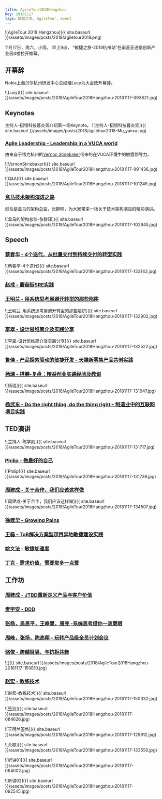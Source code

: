 ```yaml
---
title: AgileTour2018Hangzhou
key: 20181117
tags: 敏捷之旅, AgileTour, Event
---
```

![AgileTour 2018 Hangzhou]({{ site.baseurl }}/assets/images/posts/2018/agiletour2018.png)

11月17日，周六。小雨。
早上9点， “敏捷之旅-2018杭州站”在诺基亚通信创新产业园4楼拉开帷幕。
<!--more-->

## 开幕辞

Nokia上海贝尔杭州研发中心总经理Lucy为大会致开幕辞。

![Lucy]({{ site.baseurl }}/assets/images/posts/2018/AgileTour2018Hangzhou-20181117-093621.jpg)

## Keynotes

主持人-招银科技暮炎胥介绍第一场Keynote。
![主持人-招银科技暮炎胥]({{ site.baseurl }}/assets/images/posts/2018/agiletour2018-Mu_yanxu.jpg)

### [Agile Leadership - Leadership in a VUCA world](https://eyun.baidu.com/s/3oApS3ns)

由来自于博克杭州的[Vernon Stinebaker](http://www.linkedin.com/in/vernonstinebaker/)带来的在VUCA环境中的敏捷领导力。

![VernonStinebaker]({{ site.baseurl }}/assets/images/posts/2018/AgileTour2018Hangzhou-20181117-091436.jpg)

![Q&A]({{ site.baseurl }}/assets/images/posts/2018/AgileTour2018Hangzhou-20181117-101249.jpg)

### [盒马技术架构演进之路](https://eyun.baidu.com/s/3ratmklY)

然后是盒马的架构总监，张群晖，为大家带来一场关于技术架构演进的精彩演讲。

![盒马的架构总监-张群晖]({{ site.baseurl }}/assets/images/posts/2018/AgileTour2018Hangzhou-20181117-102945.jpg)

## Speech

### [蔡春华 - 4个迭代，从批量交付到持续交付的转型实践](https://eyun.baidu.com/s/3gfV7JV1)

![蔡春华-4个迭代]({{ site.baseurl }}/assets/images/posts/2018/AgileTour2018Hangzhou-20181117-133143.jpg)

### [赵成 - 蘑菇街SRE实践]()

### [王明兰 - 用系统思考屋避开转型的那些陷阱](https://eyun.baidu.com/s/3kW6Dvwj)

![王明兰-用系统思考屋避开转型的那些陷阱]({{ site.baseurl }}/assets/images/posts/2018/AgileTour2018Hangzhou-20181117-132902.jpg)

### [李翠 - 设计思维简介及实践分享](https://eyun.baidu.com/s/3ggGoTSB)

![李翠-设计思维简介及实践分享]({{ site.baseurl }}/assets/images/posts/2018/AgileTour2018Hangzhou-20181117-132522.jpg)

### [鲁佳 - 产品探索驱动的敏捷开发 - 天猫新零售产品共创实践](https://eyun.baidu.com/s/3c3lmWtM)

### [杨瑞 - 搭膳-复盘：精益创业实践经验及教训](https://eyun.baidu.com/s/3jKnsRJK)

![杨瑞]({{ site.baseurl }}/assets/images/posts/2018/AgileTour2018Hangzhou-20181117-131947.jpg)

### [杨武东 - Do the right thing, do the thing right – 制造业中的互联网项目实践](https://eyun.baidu.com/s/3c3HGXdm)

## TED演讲

![主持人-陈学凯]({{ site.baseurl }}/assets/images/posts/2018/AgileTour2018Hangzhou-20181117-131717.jpg)

### [Philip - 做最好的自己](https://eyun.baidu.com/s/3kWrKpev)

![Philip]({{ site.baseurl }}/assets/images/posts/2018/AgileTour2018Hangzhou-20181117-131736.jpg)

### [周建成 - 关于合作，我们应该这样做](https://eyun.baidu.com/s/3htfFfUk)

![周建成-关于合作，我们应该这样做]({{ site.baseurl }}/assets/images/posts/2018/AgileTour2018Hangzhou-20181117-134507.jpg)

### [徐建华 - Growing Pains](https://eyun.baidu.com/s/3dHjzp2D)

### [王磊 - ToB解决方案型项目异地敏捷建设实践](https://eyun.baidu.com/s/3mjOmoTa)

### [姚文法 - 敏捷加速度](https://eyun.baidu.com/s/3htvUjGg)

### [丁克 - 需求价值，需要您多一点爱](https://eyun.baidu.com/s/3eTyFZBO)

## 工作坊

### [周建成 - JTBD重新定义产品与客户价值](https://eyun.baidu.com/s/3dGnSIzf)

### [麦宇安 - DDD](https://eyun.baidu.com/s/3bqFHhxH)

### [张杨，吴恩平，王峥慧，周亮 -系统思考借你一双慧眼](https://eyun.baidu.com/s/3pMQiapX)

### [周峰，张扬，陈高翔 - 玩转产品级全员计划会议]()

### [骆俊 - 跨越阻隔，与抗拒共舞]()
![]({{ site.baseurl }}/assets/images/posts/2018/AgileTour2018Hangzhou-20181117-150810.jpg)

### [赵宏 - 教练技术]()

![赵宏-教练技术]({{ site.baseurl }}/assets/images/posts/2018/AgileTour2018Hangzhou-20181117-150332.jpg)


![签到]({{ site.baseurl }}/assets/images/posts/2018/AgileTour2018Hangzhou-20181117-084626.jpg)

![王明兰签售]({{ site.baseurl }}/assets/images/posts/2018/AgileTour2018Hangzhou-20181117-125912.jpg)

![茶歇]({{ site.baseurl }}/assets/images/posts/2018/AgileTour2018Hangzhou-20181117-133550.jpg)

![听讲01]({{ site.baseurl }}/assets/images/posts/2018/AgileTour2018Hangzhou-20181117-094002.jpg)

![听讲02]({{ site.baseurl }}/assets/images/posts/2018/AgileTour2018Hangzhou-20181117-092545.jpg)
